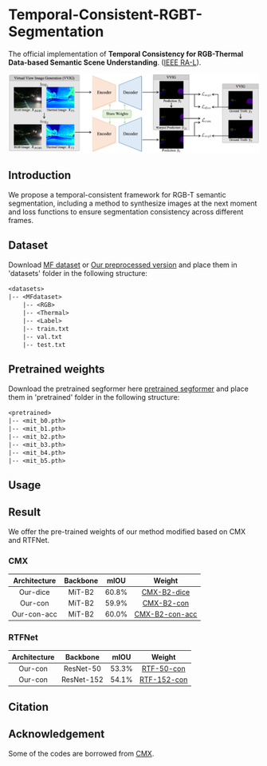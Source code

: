 # Temporal-Consistent-RGBT-Segmentation
The official implementation of **Temporal Consistency for RGB-Thermal Data-based Semantic Scene Understanding**. ([IEEE RA-L](https://ieeexplore.ieee.org/document/10675452)).

<div align=center>
<img src="https://github.com/lab-sun/Temporal-Consistent-RGBT-Segmentation/blob/main/docs/overview.png" width="900px"/>
</div>

## Introduction
We propose a temporal-consistent framework for RGB-T semantic segmentation, including a method to synthesize images at the next moment and loss functions to ensure segmentation
consistency across different frames.

## Dataset
Download [MF dataset](https://www.mi.t.u-tokyo.ac.jp/static/projects/mil_multispectral/) or [Our preprocessed version](https://drive.google.com/file/d/1NFdIigejYmCHFrdN2MSe1vxHHAs739SA/view?usp=sharing) and place them in 'datasets' folder in the following structure:

```shell
<datasets>
|-- <MFdataset>
    |-- <RGB>
    |-- <Thermal>
    |-- <Label>
    |-- train.txt
    |-- val.txt
    |-- test.txt
```

## Pretrained weights
Download the pretrained segformer here [pretrained segformer](https://drive.google.com/drive/folders/10XgSW8f7ghRs9fJ0dE-EV8G2E_guVsT5?usp=sharing) and place them in 'pretrained' folder in the following structure:

```shell
<pretrained>
|-- <mit_b0.pth>
|-- <mit_b1.pth>
|-- <mit_b2.pth>
|-- <mit_b3.pth>
|-- <mit_b4.pth>
|-- <mit_b5.pth>
```

## Usage

## Result
We offer the pre-trained weights of our method modified based on CMX and RTFNet.

### CMX
| Architecture | Backbone | mIOU | Weight |
|:---:|:---:|:---:|:---:|
| Our-dice | MiT-B2 | 60.8% | [CMX-B2-dice](https://drive.google.com/file/d/1lEjaTVDJCRhgYTWQuVPq9jLW5xF0YhBI/view?usp=sharing) |
| Our-con | MiT-B2 | 59.9% | [CMX-B2-con](https://drive.google.com/file/d/1ZxI-aGzot4WXw5TqxAibTEmlgZ7gSCYE/view?usp=sharing) |
| Our-con-acc | MiT-B2 | 60.0% | [CMX-B2-con-acc](https://drive.google.com/file/d/128QDv_XLIDEWS4G4hgIMbLrUF6OVzgHo/view?usp=sharing) |

### RTFNet
| Architecture | Backbone | mIOU | Weight |
|:---:|:---:|:---:|:---:|
| Our-con | ResNet-50 | 53.3% | [RTF-50-con](https://drive.google.com/file/d/1ymLvnk7HaKkisZOaafjz5P8GHNPcn7_2/view?usp=sharing) |
| Our-con | ResNet-152 | 54.1% | [RTF-152-con](https://drive.google.com/file/d/1-PuiNRB-bYRh7eiurUvgLnWSAepgBwNv/view?usp=sharing) |

## Citation

## Acknowledgement
Some of the codes are borrowed from [CMX](https://github.com/huaaaliu/RGBX_Semantic_Segmentation).
